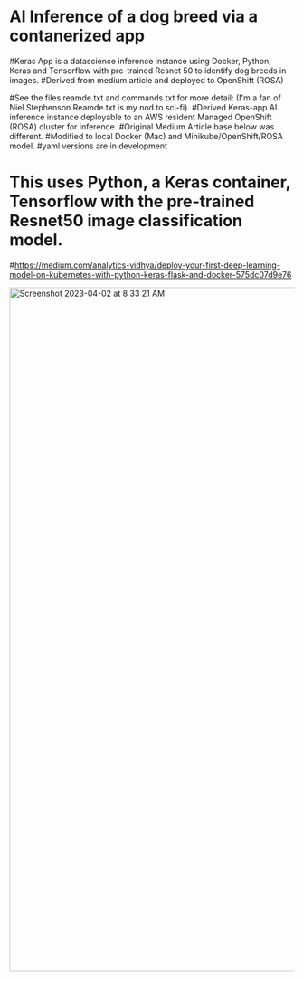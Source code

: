# AI Inference of a dog breed via a contanerized app 
#Keras App is a datascience inference instance using Docker, Python, Keras and Tensorflow with pre-trained Resnet 50 to identify dog breeds in images. 
#Derived from medium article and deployed to OpenShift (ROSA)

#See the files reamde.txt and commands.txt for more detail: (I'm a fan of Niel Stephenson Reamde.txt is my nod to sci-fi). 
#Derived Keras-app AI inference instance deployable to an AWS resident Managed OpenShift (ROSA) cluster for inference. 
#Original Medium Article base below was different. 
#Modified to local Docker (Mac) and Minikube/OpenShift/ROSA model. 
#yaml versions are in development 

# This uses Python, a Keras container, Tensorflow with the pre-trained Resnet50 image classification model. 

#https://medium.com/analytics-vidhya/deploy-your-first-deep-learning-model-on-kubernetes-with-python-keras-flask-and-docker-575dc07d9e76



<img width="1209" alt="Screenshot 2023-04-02 at 8 33 21 AM" src="https://user-images.githubusercontent.com/48636570/229353426-345c7774-6306-4b57-8c32-a3fdc573146a.png">


